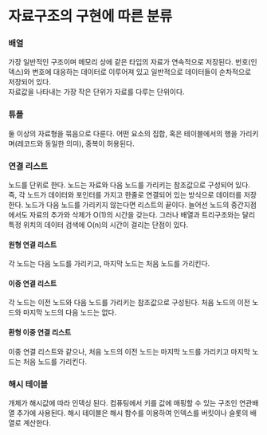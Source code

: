 # 자료구조의 구현에 따른 분류
### 배열 
가장 일반적인 구조이며 메모리 상에 같은 타입의 자료가 연속적으로 저장된다.   번호(인덱스)와 번호에 대응하는 데이터로 이루어져 있고 일반적으로 데이터들이 순차적으로 저장되어 있다.   
자료값을 나타내는 가장 작은 단위가 자료를 다루는 단위이다.
### 튜플
둘 이상의 자료형을 묶음으로 다룬다. 어떤 요소의 집합, 혹은 테이블에서의 행을 가리키며(레코드와 동일한 의미), 중복이 허용된다.   
### 연결 리스트 
노드를 단위로 한다. 노드는 자료와 다음 노드를 가리키는 참조값으로 구성되어 있다. 즉, 각 노드가 데이터와 포인터를 가지고 한줄로 연결되어 있는 방식으로 데이터를 저장한다. 노드가 다음 노드를 가리키지 않는다면 리스트의 끝이다.   늘어선 노드의 중간지점에서도 자료의 추가와 삭제가 O(1)의 시간을 갖는다. 그러나 배열과 트리구조와는 달리 특정 위치의 데이터 검색에 O(n)의 시간이 걸리는 단점이 있다.
#### 원형 연결 리스트
각 노드는 다음 노드를 가리키고, 마지막 노드는 처음 노드를 가리킨다.
#### 이중 연결 리스트
각 노드는 이전 노드와 다음 노드를 가리키는 참조값으로 구성된다. 처음 노드의 이전 노드와 마지막 노드의 다음 노드는 없다.
#### 환형 이중 연결 리스트
이중 연결 리스트와 같으나, 처음 노드의 이전 노드는 마지막 노드를 가리키고 마지막 노드는 처음 노드를 가리킨다.
### 해시 테이블
개체가 해시값에 따라 인덱싱 된다. 컴퓨팅에서 키를 값에 매핑할 수 있는 구조인 연관배열 추가에 사용된다. 해시 테이블은 해시 함수를 이용하여 인덱스를 버킷이나 슬롯의 배열로 계산한다.